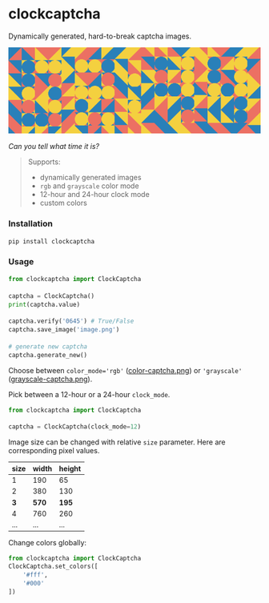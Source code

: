 # clockcaptcha
Dynamically generated, hard-to-break captcha images. 

![captcha](https://raw.githubusercontent.com/stefs304/clockcaptcha/master/color-captcha.png)

*Can you tell what time it is?*

> Supports:
> * dynamically generated images
> * `rgb` and `grayscale` color mode
> * 12-hour and 24-hour clock mode
> * custom colors

### Installation

```shell
pip install clockcaptcha
```

### Usage

```python
from clockcaptcha import ClockCaptcha

captcha = ClockCaptcha()
print(captcha.value)

captcha.verify('0645') # True/False
captcha.save_image('image.png')

# generate new captcha
captcha.generate_new()

```
Choose between `color_mode='rgb'` ([color-captcha.png](color-captcha.png)) 
or `'grayscale'` ([grayscale-captcha.png](grayscale-captcha.png)). 

Pick between a 12-hour or a 24-hour `clock_mode`.
```python
from clockcaptcha import ClockCaptcha

captcha = ClockCaptcha(clock_mode=12)
```

Image size can be changed with relative `size` parameter. Here are corresponding pixel values. 

| size  | width   | height  |
|-------|---------|---------|
| 1     | 190     | 65      |
| 2     | 380     | 130     |
| **3** | **570** | **195** |
| 4 | 760 | 260 |
| ... | ... | ... | 

Change colors globally:
```python
from clockcaptcha import ClockCaptcha
ClockCaptcha.set_colors([
    '#fff',
    '#000'
])
```

